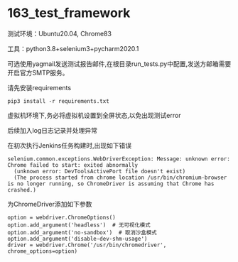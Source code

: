 # 163_test_framework
测试环境：Ubuntu20.04, Chrome83

工具：python3.8+selenium3+pycharm2020.1

可选使用yagmail发送测试报告邮件,在根目录run_tests.py中配置,发送方邮箱需要开启官方SMTP服务。

请先安装requirements

`pip3 install -r requirements.txt`

虚拟机环境下,务必将虚拟机设置到全屏状态,以免出现测试error


后续加入log日志记录并处理异常

在初次执行Jenkins任务构建时,出现如下错误


```
selenium.common.exceptions.WebDriverException: Message: unknown error: Chrome failed to start: exited abnormally
  (unknown error: DevToolsActivePort file doesn't exist)
  (The process started from chrome location /usr/bin/chromium-browser is no longer running, so ChromeDriver is assuming that Chrome has crashed.)
```


为ChromeDriver添加如下参数


```
option = webdriver.ChromeOptions()
option.add_argument('headless')  # 无可视化模式
option.add_argument('no-sandbox')  # 取消沙盒模式
option.add_argument('disable-dev-shm-usage')
driver = webdriver.Chrome('/usr/bin/chromedriver', chrome_options=option)
```


